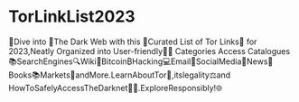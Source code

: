 # TorLinkList2023
🥽Dive into 🧅The Dark Web with this 📃Curated List of Tor Links🔗 for 2023,Neatly Organized into User-friendly🧑‍🎓 Categories Access Catalogues📚SearchEngines🔍Wiki📖Bitcoin₿Hacking💻Email📧SocialMedia📱News📰Books📚Markets🛒andMore.LearnAboutTor🧅,itslegality⚖️and HowToSafelyAccessTheDarknet🕵️‍♀️.ExploreResponsibly!🌐
